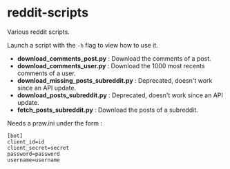 # reddit-scripts

Various reddit scripts.

Launch a script with the `-h` flag to view how to use it.

- **download_comments_post.py** : Download the comments of a post.
- **download_comments_user.py** : Download the 1000 most recents comments of a
    user.
- **download_missing_posts_subreddit.py** : Deprecated, doesn't work since an API update.
- **download_posts_subreddit.py** : Deprecated, doesn't work since an API update.
- **fetch_posts_subreddit.py** : Download the posts of a subreddit.

Needs a praw.ini under the form :

```
[bot]
client_id=id
client_secret=secret
password=password
username=username
```

